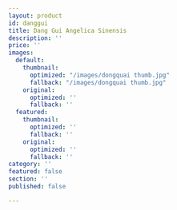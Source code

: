 ```yaml
---
layout: product
id: danggui
title: Dang Gui Angelica Sinensis
description: ''
price: ''
images:
  default:
    thumbnail:
      optimized: "/images/dongquai thumb.jpg"
      fallback: "/images/dongquai thumb.jpg"
    original:
      optimized: ''
      fallback: ''
  featured:
    thumbnail:
      optimized: ''
      fallback: ''
    original:
      optimized: ''
      fallback: ''
category: ''
featured: false
section: ''
published: false

---
```

